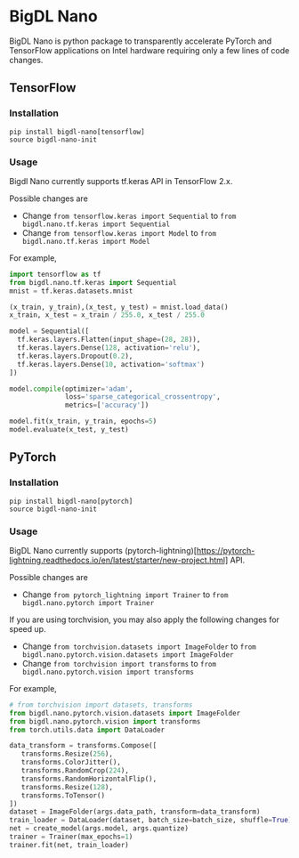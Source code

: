 # BigDL Nano

BigDL Nano is python package to transparently accelerate PyTorch and TensorFlow applications on Intel hardware requiring only a few lines of code changes. 

## TensorFlow

### Installation

```
pip install bigdl-nano[tensorflow]
source bigdl-nano-init
```

### Usage

Bigdl Nano currently supports tf.keras API in TensorFlow 2.x.

Possible changes are 

- Change `from tensorflow.keras import Sequential` to `from bigdl.nano.tf.keras import Sequential`
- Change `from tensorflow.keras import Model` to `from bigdl.nano.tf.keras import Model`

For example,

```python
import tensorflow as tf
from bigdl.nano.tf.keras import Sequential
mnist = tf.keras.datasets.mnist

(x_train, y_train),(x_test, y_test) = mnist.load_data()
x_train, x_test = x_train / 255.0, x_test / 255.0

model = Sequential([
  tf.keras.layers.Flatten(input_shape=(28, 28)),
  tf.keras.layers.Dense(128, activation='relu'),
  tf.keras.layers.Dropout(0.2),
  tf.keras.layers.Dense(10, activation='softmax')
])

model.compile(optimizer='adam',
              loss='sparse_categorical_crossentropy',
              metrics=['accuracy'])

model.fit(x_train, y_train, epochs=5)
model.evaluate(x_test, y_test)
```

## PyTorch

### Installation

```
pip install bigdl-nano[pytorch]
source bigdl-nano-init
```

### Usage

BigDL Nano currently supports (pytorch-lightning)[https://pytorch-lightning.readthedocs.io/en/latest/starter/new-project.html] API.


Possible changes are 

- Change `from pytorch_lightning import Trainer` to `from bigdl.nano.pytorch import Trainer`

If you are using torchvision, you may also apply the following changes for speed up.
- Change `from torchvision.datasets import ImageFolder` to `from bigdl.nano.pytorch.vision.datasets import ImageFolder`
- Change `from torchvision import transforms` to `from bigdl.nano.pytorch.vision import transforms`

For example,


```python
# from torchvision import datasets, transforms
from bigdl.nano.pytorch.vision.datasets import ImageFolder
from bigdl.nano.pytorch.vision import transforms
from torch.utils.data import DataLoader

data_transform = transforms.Compose([
   transforms.Resize(256),
   transforms.ColorJitter(),
   transforms.RandomCrop(224),
   transforms.RandomHorizontalFlip(),
   transforms.Resize(128),
   transforms.ToTensor()
])
dataset = ImageFolder(args.data_path, transform=data_transform)
train_loader = DataLoader(dataset, batch_size=batch_size, shuffle=True)
net = create_model(args.model, args.quantize)
trainer = Trainer(max_epochs=1)
trainer.fit(net, train_loader)
```
